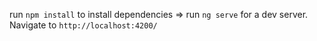 run `npm install` to install dependencies => run `ng serve` for a dev server. Navigate to `http://localhost:4200/`
